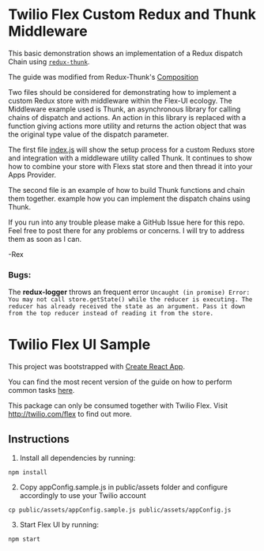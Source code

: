 # Twilio Flex Custom Redux and Thunk Middleware

This basic demonstration shows an implementation of a Redux dispatch Chain using [`redux-thunk`](https://github.com/reduxjs/redux-thunk).

The guide was modified from Redux-Thunk's [Composition](https://github.com/reduxjs/redux-thunk#composition)

Two files should be considered for demonstrating how to implement a custom Redux store with middleware within the Flex-UI ecology. The Middleware example used is Thunk, an asynchronous library for calling chains of dispatch and actions. An action in this library is replaced with a function giving actions more utility and returns the action object that was the original type value of the dispatch parameter.

The first file [index.js](https://github.com/rbeatie/ReFlexThunk/blob/master/src/index.js) will show the setup process for a custom Reduxs store and integration with a middleware utility called Thunk. It continues to show how to combine your store
with Flexs stat store and then thread it into your Apps Provider.

The second file is an example of how to build Thunk functions and chain them together. example how you can implement the dispatch chains using Thunk. 

If you run into any trouble please make a GitHub Issue here for this repo. Feel free to post there for any problems or concerns. I will try to address them as soon as I can.

-Rex


### Bugs: 

The **redux-logger** throws an frequent error `Uncaught (in promise) Error: You may not call store.getState() while the reducer is executing. The reducer has already received the state as an argument. Pass it down from the top reducer instead of reading it from the store.`

# Twilio Flex UI Sample

This project was bootstrapped with [Create React App](https://github.com/facebookincubator/create-react-app).

You can find the most recent version of the guide on how to perform common tasks [here](https://github.com/facebookincubator/create-react-app/blob/master/packages/react-scripts/template/README.md).

This package can only be consumed together with Twilio Flex. Visit http://twilio.com/flex to find out more.

## Instructions

1. Install all dependencies by running:
```
npm install
```
2. Copy appConfig.sample.js in public/assets folder and configure accordingly to use your Twilio account
```
cp public/assets/appConfig.sample.js public/assets/appConfig.js
```
3. Start Flex UI by running:
```
npm start
```
